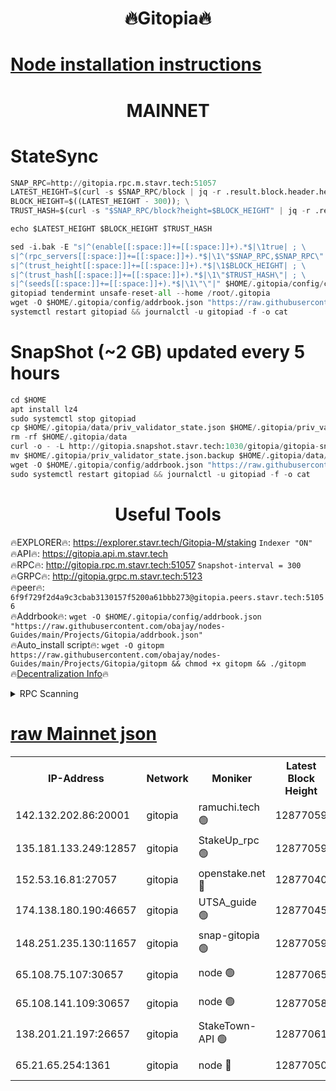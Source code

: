 <h1 align="center"> 🔥Gitopia🔥</h1>

[Node installation instructions](https://github.com/obajay/nodes-Guides/tree/main/Projects/Gitopia)
=

<h1 align="center"> MAINNET</h1>

# StateSync
```python
SNAP_RPC=http://gitopia.rpc.m.stavr.tech:51057
LATEST_HEIGHT=$(curl -s $SNAP_RPC/block | jq -r .result.block.header.height); \
BLOCK_HEIGHT=$((LATEST_HEIGHT - 300)); \
TRUST_HASH=$(curl -s "$SNAP_RPC/block?height=$BLOCK_HEIGHT" | jq -r .result.block_id.hash)

echo $LATEST_HEIGHT $BLOCK_HEIGHT $TRUST_HASH

sed -i.bak -E "s|^(enable[[:space:]]+=[[:space:]]+).*$|\1true| ; \
s|^(rpc_servers[[:space:]]+=[[:space:]]+).*$|\1\"$SNAP_RPC,$SNAP_RPC\"| ; \
s|^(trust_height[[:space:]]+=[[:space:]]+).*$|\1$BLOCK_HEIGHT| ; \
s|^(trust_hash[[:space:]]+=[[:space:]]+).*$|\1\"$TRUST_HASH\"| ; \
s|^(seeds[[:space:]]+=[[:space:]]+).*$|\1\"\"|" $HOME/.gitopia/config/config.toml
gitopiad tendermint unsafe-reset-all --home /root/.gitopia
wget -O $HOME/.gitopia/config/addrbook.json "https://raw.githubusercontent.com/obajay/nodes-Guides/main/Projects/Gitopia/addrbook.json"
systemctl restart gitopiad && journalctl -u gitopiad -f -o cat
```
# SnapShot (~2 GB) updated every 5 hours
```python
cd $HOME
apt install lz4
sudo systemctl stop gitopiad
cp $HOME/.gitopia/data/priv_validator_state.json $HOME/.gitopia/priv_validator_state.json.backup
rm -rf $HOME/.gitopia/data
curl -o - -L http://gitopia.snapshot.stavr.tech:1030/gitopia/gitopia-snap.tar.lz4 | lz4 -c -d - | tar -x -C $HOME/.gitopia --strip-components 2
mv $HOME/.gitopia/priv_validator_state.json.backup $HOME/.gitopia/data/priv_validator_state.json
wget -O $HOME/.gitopia/config/addrbook.json "https://raw.githubusercontent.com/obajay/nodes-Guides/main/Projects/Gitopia/addrbook.json"
sudo systemctl restart gitopiad && journalctl -u gitopiad -f -o cat
```
 <h1 align="center"> Useful Tools</h1>

🔥EXPLORER🔥:      https://explorer.stavr.tech/Gitopia-M/staking  `Indexer "ON"` \
🔥API🔥: 			 		 https://gitopia.api.m.stavr.tech \
🔥RPC🔥:           http://gitopia.rpc.m.stavr.tech:51057              `Snapshot-interval = 300` \
🔥GRPC🔥:          http://gitopia.grpc.m.stavr.tech:5123 \
🔥peer🔥:					 `6f9f729f2d4a9c3cbab3130157f5200a61bbb273@gitopia.peers.stavr.tech:51056` \
🔥Addrbook🔥:    ```wget -O $HOME/.gitopia/config/addrbook.json "https://raw.githubusercontent.com/obajay/nodes-Guides/main/Projects/Gitopia/addrbook.json"``` \
🔥Auto_install script🔥: ```wget -O gitopm https://raw.githubusercontent.com/obajay/nodes-Guides/main/Projects/Gitopia/gitopm && chmod +x gitopm && ./gitopm``` \
🔥[Decentralization Info](https://github.com/obajay/StateSync-snapshots/tree/main/Projects/Gitopia/Decentralization)🔥

<details>
<summary>RPC Scanning</summary>

<h2 align="center"> We scan nodes in real time every 4 hours. And we provide the final result of RPC endpoints.
We cannot influence the operation of these nodes in any way. </h2>


```python
If Voting Power is higher than 0 --> then the Node is a validator of the network and may be subject to attack and be a potential threat to the chain.
```
```python
We marked such validators with a red symbol
```

</details>

[raw Mainnet json](https://rpc-check.gitopm.stavr.tech/gitopm/rpc-gitopm-result.json)
=

<table><tr><th>IP-Address</th><th>Network</th><th>Moniker</th><th>Latest Block Height</th><th>Earliest Block Height</th><th>Catching Up</th><th>Tx Index</th><th>Voting Power</th><th>Scan Time</th></tr><tr><td>142.132.202.86:20001</td><td>gitopia</td><td>ramuchi.tech 🟢</td><td>12877059</td><td>6548337</td><td>False</td><td>on</td><td>0</td><td>2024-01-27T07:04:02.347437600UTC</td></tr><tr><td>135.181.133.249:12857</td><td>gitopia</td><td>StakeUp_rpc 🟢</td><td>12877059</td><td>8010001</td><td>False</td><td>on</td><td>0</td><td>2024-01-27T07:04:02.664268753UTC</td></tr><tr><td>152.53.16.81:27057</td><td>gitopia</td><td>openstake.net 🔴</td><td>12877040</td><td>10455001</td><td>False</td><td>off</td><td>26766</td><td>2024-01-27T07:03:31.094862435UTC</td></tr><tr><td>174.138.180.190:46657</td><td>gitopia</td><td>UTSA_guide 🟢</td><td>12877045</td><td>11194706</td><td>False</td><td>on</td><td>0</td><td>2024-01-27T07:03:39.901019716UTC</td></tr><tr><td>148.251.235.130:11657</td><td>gitopia</td><td>snap-gitopia 🟢</td><td>12877059</td><td>11730001</td><td>False</td><td>on</td><td>0</td><td>2024-01-27T07:04:02.103172323UTC</td></tr><tr><td>65.108.75.107:30657</td><td>gitopia</td><td>node 🟢</td><td>12877065</td><td>11907586</td><td>False</td><td>on</td><td>0</td><td>2024-01-27T07:04:13.701528530UTC</td></tr><tr><td>65.108.141.109:30657</td><td>gitopia</td><td>node 🟢</td><td>12877058</td><td>12299845</td><td>False</td><td>on</td><td>0</td><td>2024-01-27T07:04:01.814086427UTC</td></tr><tr><td>138.201.21.197:26657</td><td>gitopia</td><td>StakeTown-API 🟢</td><td>12877061</td><td>12733501</td><td>False</td><td>on</td><td>0</td><td>2024-01-27T07:04:07.237416347UTC</td></tr><tr><td>65.21.65.254:1361</td><td>gitopia</td><td>node 🔴</td><td>12877050</td><td>12832814</td><td>False</td><td>off</td><td>1696348</td><td>2024-01-27T07:03:49.133844470UTC</td></tr></table>
